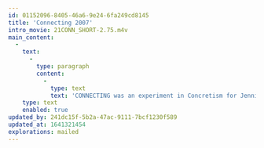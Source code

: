 ```yaml
---
id: 01152096-8405-46a6-9e24-6fa249cd8145
title: 'Connecting 2007'
intro_movie: 21CONN_SHORT-2.75.m4v
main_content:
  -
    text:
      -
        type: paragraph
        content:
          -
            type: text
            text: 'CONNECTING was an experiment in Concretism for Jennifer Magathan’s Mail Art project in 2007.'
    type: text
    enabled: true
updated_by: 241dc15f-5b2a-47ac-9111-7bcf1230f589
updated_at: 1641321454
explorations: mailed
---
```

